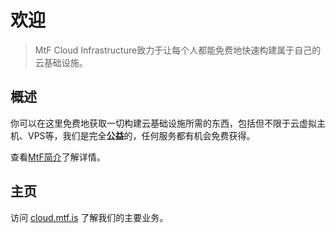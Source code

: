 # 欢迎

> MtF Cloud Infrastructure致力于让每个人都能免费地快速构建属于自己的云基础设施。

## 概述

你可以在这里免费地获取一切构建云基础设施所需的东西，包括但不限于云虚拟主机、VPS等，我们是完全**公益**的，任何服务都有机会免费获得。

查看[MtF简介](start.md)了解详情。

## 主页

访问 [cloud.mtf.is](https://cloud.mtf.is) 了解我们的主要业务。

